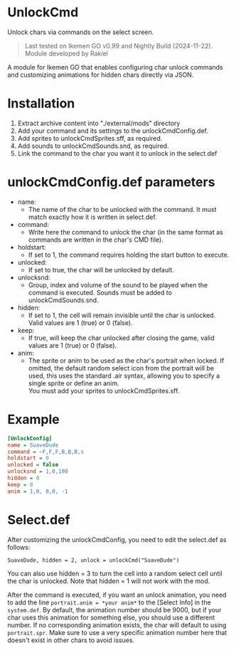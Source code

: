 # UnlockCmd
Unlock chars via commands on the select screen.

>Last tested on Ikemen GO v0.99 and Nightly Build (2024-11-22).  
>Module developed by Rakíel

A module for Ikemen GO that enables configuring char unlock commands and customizing animations for hidden chars directly via JSON.

# Installation

1. Extract archive content into "./external/mods" directory
2. Add your command and its settings to the unlockCmdConfig.def.
3. Add sprites to unlockCmdSprites.sff, as required.
5. Add sounds to unlockCmdSounds.snd, as required.
6. Link the command to the char you want it to unlock in the select.def

# unlockCmdConfig.def parameters

- name:
  - The name of the char to be unlocked with the command. It must match exactly how it is written in select.def.  
- command:
  - Write here the command to unlock the char (in the same format as commands are written in the char's CMD file).  
- holdstart:
  - If set to 1, the command requires holding the start button to execute.  
- unlocked:
  - If set to true, the char will be unlocked by default.  
- unlocksnd:
  - Group, index and volume of the sound to be played when the command is executed. Sounds must be added to unlockCmdSounds.snd.  
- hidden:
  - If set to 1, the cell will remain invisible until the char is unlocked. Valid values are 1 (true) or 0 (false).  
- keep:
  - If true, will keep the char unlocked after closing the game, valid values are 1 (true) or 0 (false).
- anim:
  - The sprite or anim to be used as the char's portrait when locked. If omitted, the default random select icon from the portrait will be used, this uses the standard .air syntax, allowing you to specify a single sprite or define an anim.  
   You must add your sprites to unlockCmdSprites.sff.  

# Example
  ```ini
[UnlockConfig]
name = SuaveDude
command = ~F,F,F,B,B,B,s
holdstart = 0
unlocked = false
unlocksnd = 1,0,100
hidden = 0
keep = 0
anim = 1,0, 0,0, -1
 ```
# Select.def

After customizing the unlockCmdConfig, you need to edit the select.def as follows:

``SuaveDude, hidden = 2, unlock = unlockCmd("SuaveDude")``

You can also use hidden = 3 to turn the cell into a random select cell until the char is unlocked. Note that hidden = 1 will not work with the mod.

After the command is executed, if you want an unlock animation, you need to add the line ``portrait.anim = *your anim*`` to the [Select Info] in the ``system.def``. By default, the animation number should be 9000, but if your char uses this animation for something else, 
you should use a different number. If no corresponding animation exists, the char will default to using ``portrait.spr``. Make sure to use a very specific animation number here that doesn't exist in other chars to avoid issues.
